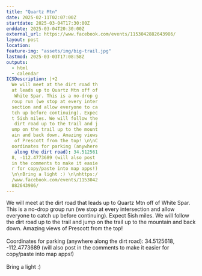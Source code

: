 ```yaml
---
title: "Quartz Mtn"
date: 2025-02-11T02:07:00Z
startdate: 2025-03-04T17:30:00Z
enddate: 2025-03-04T20:30:00Z
external_url: https://www.facebook.com/events/1153042882643986/
layout: post
location: 
feature-img: "assets/img/big-trail.jpg"
lastmod: 2025-03-03T17:08:58Z
outputs:
  - html
  - calendar
ICSDescription: |+2
  We will meet at the dirt road th  at leads up to Quartz Mtn off of   White Spar. This is a no-drop g  roup run (we stop at every inter  section and allow everyone to ca  tch up before continuing). Expec  t 5ish miles. We will follow the   dirt road up to the trail and j  ump on the trail up to the mount  ain and back down. Amazing views   of Prescott from the top! \n\nC  oordinates for parking (anywhere   along the dirt road): 34.512561  8, -112.4773689 (will also post   in the comments to make it easie  r for copy/paste into map apps!)  \n\nBring a light :) \n\nhttps:/  /www.facebook.com/events/1153042  882643986/
---
```


We will meet at the dirt road that leads up to Quartz Mtn off of White Spar. This is a no-drop group run (we stop at every intersection and allow everyone to catch up before continuing). Expect 5ish miles. We will follow the dirt road up to the trail and jump on the trail up to the mountain and back down. Amazing views of Prescott from the top! <br>
  <br>
  Coordinates for parking (anywhere along the dirt road)&#58; 34.5125618, -112.4773689 (will also post in the comments to make it easier for copy/paste into map apps!)<br>
  <br>
  Bring a light &#58;) <br>
  <br>
  
